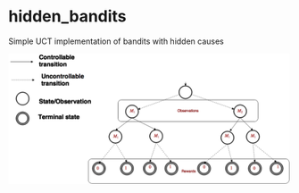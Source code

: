 # hidden_bandits
Simple UCT implementation of bandits with hidden causes

![](bandits.png?raw=true)
